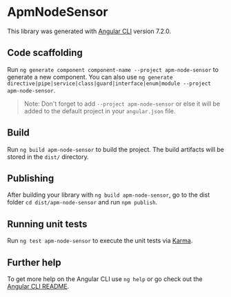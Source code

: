 # ApmNodeSensor

This library was generated with [Angular CLI](https://github.com/angular/angular-cli) version 7.2.0.

## Code scaffolding

Run `ng generate component component-name --project apm-node-sensor` to generate a new component. You can also use `ng generate directive|pipe|service|class|guard|interface|enum|module --project apm-node-sensor`.

> Note: Don't forget to add `--project apm-node-sensor` or else it will be added to the default project in your `angular.json` file.

## Build

Run `ng build apm-node-sensor` to build the project. The build artifacts will be stored in the `dist/` directory.

## Publishing

After building your library with `ng build apm-node-sensor`, go to the dist folder `cd dist/apm-node-sensor` and run `npm publish`.

## Running unit tests

Run `ng test apm-node-sensor` to execute the unit tests via [Karma](https://karma-runner.github.io).

## Further help

To get more help on the Angular CLI use `ng help` or go check out the [Angular CLI README](https://github.com/angular/angular-cli/blob/master/README.md).
